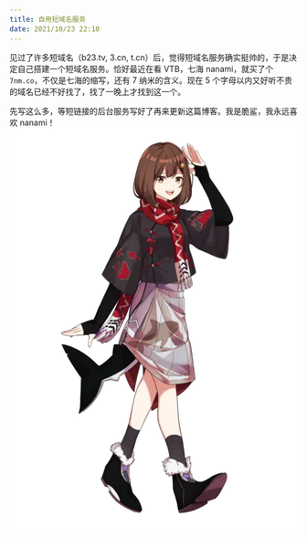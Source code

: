 ```yaml
---
title: 自用短域名服务
date: 2021/10/23 22:10
---
```


见过了许多短域名（b23.tv, 3.cn, t.cn）后，觉得短域名服务确实挺帅的，于是决定自己搭建一个短域名服务。恰好最近在看 VTB，七海 nanami，就买了个 `7nm.co`，不仅是七海的缩写，还有 7 纳米的含义。现在 5 个字母以内又好听不贵的域名已经不好找了，找了一晚上才找到这一个。

先写这么多，等短链接的后台服务写好了再来更新这篇博客。我是脆鲨，我永远喜欢 nanami！![海子姐](/img/7nm.co/c8d01e4cee21632345fbce222c63b21b489eab7a.png@518w.webp)